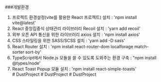 ###개발환경

1. 프로젝트 환경설정(vite를 활용한 React 프로젝트) 설치 : 'npm install vite@latest'<br />
2. React 중앙집중식 상태관리 라이브러리 Recoil  설치 : 'yarn add recoil'<br />
3. 외부 오픈 API 통신을 위한 라이브러리 axios  설치 : 'npm install axios'<br />
4. CSS 스타일링을 위한 SASS/SCSS 설치 : 'yarn add -D sass'<br />
5. React Router 설치 : 'npm install react-router-dom localforage match-sorter sort-by'<br />
6. TypeScript에서 Node.js 모듈을 쓸 수 있도록 도와주는 환경 구축 : "npm install @types/node'<br />
7. React Toast Popup 모듈 설치 : 'npm install react-simple-toasts'<br />
#   D u s t P r o j e c t  
 #   D u s t P r o j e c t  
 #   D u s t P r o j e c t  
 